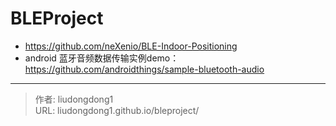 # BLEProject


- https://github.com/neXenio/BLE-Indoor-Positioning
- android 蓝牙音频数据传输实例demo： https://github.com/androidthings/sample-bluetooth-audio

---

> 作者: liudongdong1  
> URL: liudongdong1.github.io/bleproject/  


